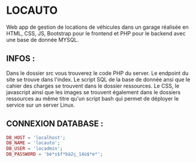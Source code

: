 # LOCAUTO

Web app de gestion de locations de véhicules dans un garage réalisée en HTML, CSS, JS, Bootstrap pour le frontend
et PHP pour le backend avec une base de donnée MYSQL.

## INFOS :

Dans le dossier src vous trouverez le code PHP du server. Le endpoint du site se trouve dans l'index.
Le script SQL de la base de donnée ansi que le cahier des charges se trouvent dans le dossier ressources.
Le CSS, le javascript ainsi que les images se trouvent également dans le dossiers ressources au même titre qu'un
script bash qui permet de déployer le service sur un server Linux.

## CONNEXION DATABASE :

```php
DB_HOST = 'localhost';
DB_NAME = 'locauto';
DB_USER = 'locadmin';
DB_PASSWORD = 'bé*s$f*bà2ç_14ù$*e*';
```
